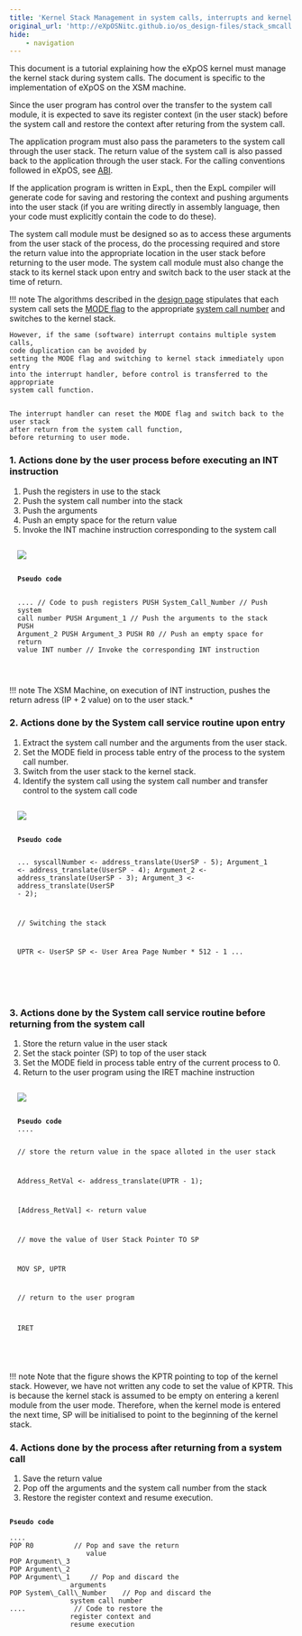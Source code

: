 ```yaml
---
title: 'Kernel Stack Management in system calls, interrupts and kernel modules'
original_url: 'http://eXpOSNitc.github.io/os_design-files/stack_smcall.html'
hide:
    - navigation
---
```




This document is a tutorial explaining how the eXpOS kernel must manage the kernel stack during system calls. The document is specific to the implementation of eXpOS on the XSM machine. 
 
Since the user program has control over the transfer to the system call module, it is expected to save its register context (in the user stack) before the system call and restore the context after returing from the system call.

The application program must also pass the parameters to the system call through the user stack. The return value of the system call is also passed back to the application through the user stack. For the calling conventions followed in eXpOS, see [ABI](http://exposnitc.github.io/abi.html).

If the application program is written in ExpL, then the ExpL compiler will generate code for saving and restoring the context
and pushing arguments into the user stack (if you are writing directly in assembly language, then your code must explicitly contain the code to do these). 

The system call module must be designed so as to access these arguments from the user stack of the process, do the processing
required and store the return value into the appropriate location in the user stack before returning to the user mode. 
The system call module must also change the stack to its kernel stack upon entry and switch back to the user stack at the time
of return.





!!! note
	The algorithms described in the [design page](../os_design.html) stipulates that each system call sets the [MODE flag](process_table.html) to the appropriate [system call number](Sw_interface.html) and switches to the kernel stack.
  
	However, if the same (software) interrupt contains multiple system calls,
	code duplication can be avoided by
	setting the MODE flag and switching to kernel stack immediately upon entry
	into the interrupt handler, before control is transferred to the appropriate
	system call function.


	The interrupt handler can reset the MODE flag and switch back to the user stack
	after return from the system call function,
	before returning to user mode.


###  **1. Actions done by the user process before executing an INT instruction**

1. Push the registers in use to the stack
2. Push the system call number into the stack
3. Push the arguments
4. Push an empty space for the return value
5. Invoke the INT machine instruction corresponding to the system call

<div style="padding: 1em;border: 1px solid var(--md-code-fg-color);">
<img src="http://exposnitc.github.io/img/Stack_Management/Kernel_sw1.png">
<pre><code>
<b>Pseudo code</b>

.... 			// Code to push registers
PUSH System\_Call\_Number	// Push system call number
PUSH Argument\_1		// Push the arguments to the stack
PUSH Argument\_2
PUSH Argument\_3
PUSH R0			// Push an empty space for return value
INT number		// Invoke the corresponding INT 
			       instruction
</code></pre>
</div>

!!! note
	The XSM Machine, on execution of INT instruction, pushes the return adress (IP + 2 value) on to the user stack.*
  
 

### **2. Actions done by the System call service routine upon entry**

1. Extract the system call number and the arguments from the user stack.
2. Set the MODE field in process table entry of the process to the system call number.
3. Switch from the user stack to the kernel stack.
4. Identify the system call using the system call number and transfer control to the system call code


  

<div style="padding: 1em;border: 1px solid var(--md-code-fg-color);">
<img src="http://exposnitc.github.io/img/Stack_Management/Kernel_sw2.png">
<pre><code>
<b>Pseudo code</b>

... 
syscallNumber <- address\_translate(UserSP - 5);
Argument\_1    <- address\_translate(UserSP - 4);
Argument\_2    <- address\_translate(UserSP - 3);
Argument\_3    <- address\_translate(UserSP - 2);

// Switching the stack

UPTR <- UserSP
SP   <- User Area Page Number * 512 - 1
...

</code></pre>
</div>


### **3. Actions done by the System call service routine before returning from the system call**

1. Store the return value in the user stack
2. Set the stack pointer (SP) to top of the user stack 
3. Set the MODE field in process table entry of the current process to 0.
4. Return to the user program using the IRET machine instruction

<div style="padding: 1em;border: 1px solid var(--md-code-fg-color);">
<img src="http://exposnitc.github.io/img/Stack_Management/Kernel_sw1.png">
<pre><code>
<b>Pseudo code</b>
....		   

// store the return value in the 
       space alloted in the user stack

Address\_RetVal <- address\_translate(UPTR - 1);
		
[Address\_RetVal] <- return value 	    

// move the value of User Stack 
       Pointer TO SP
		
MOV SP, UPTR	

// return to the user program

IRET		
</code></pre>
</div>

!!! note
	Note that the figure shows the KPTR pointing to top of the kernel stack. However, we have not written any 
	code to set the value of KPTR. This is because the kernel stack is assumed to be empty on entering a kerenl module from
	the user mode. Therefore, when the kernel mode is entered the next time, SP will be initialised to point to the 
	beginning of the kernel stack.
	
  


### **4. Actions done by the process after returning from a system call**


1. Save the return value
2. Pop off the arguments and the system call number from the stack
3. Restore the register context and resume execution.

<pre><code>
<b>Pseudo code</b>

....
POP R0			// Pop and save the return 
		           value
POP Argument\_3		
POP Argument\_2
POP Argument\_1		// Pop and discard the 
			   arguments
POP System\_Call\_Number	// Pop and discard the 
			   system call number 
....			// Code to restore the 
			   register context and 
			   resume execution
</code></pre>